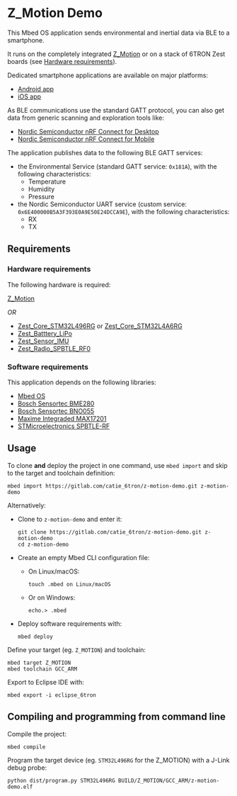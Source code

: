 # Z_Motion Demo

This Mbed OS application sends environmental and inertial data via BLE to a smartphone.

It runs on the completely integrated
[Z_Motion](https://gitlab.com/catie_6tron/z-motion-hardware/blob/master/doc/index.md) or
on a stack of 6TRON Zest boards (see [Hardware requirements](#hardware-requirements)).

Dedicated smartphone applications are available on major platforms:

- [Android app](https://play.google.com/store/apps/details?id=com.minkagency.a6tron)
- [iOS app](https://itunes.apple.com/us/app/6tron/id1363884392?mt=8)

As BLE communications use the standard GATT protocol, you can also get data from generic
scanning and exploration tools like:

- [Nordic Semiconductor nRF Connect for Desktop](https://www.nordicsemi.com/Software-and-Tools/Development-Tools/nRF-Connect-for-desktop)
- [Nordic Semiconductor nRF Connect for Mobile](https://www.nordicsemi.com/Software-and-Tools/Development-Tools/nRF-Connect-for-mobile)

The application publishes data to the following BLE GATT services:

- the Environmental Service (standard GATT service: `0x181A`), with the following
  characteristics:
    - Temperature
    - Humidity
    - Pressure
- the Nordic Semiconductor UART service (custom service:
  `0x6E400000B5A3F393E0A9E50E24DCCA9E`), with the following characteristics:
    - RX
    - TX

## Requirements

### Hardware requirements

The following hardware is required:

[Z_Motion](https://gitlab.com/catie_6tron/z-motion-hardware/blob/master/doc/index.md)

*OR*

- [Zest_Core_STM32L496RG](https://gitlab.com/catie_6tron/zest-core-stm32l496rg-hardware/blob/master/doc/index.md)
  or [Zest_Core_STM32L4A6RG](https://gitlab.com/catie_6tron/zest-core-stm32l4a6rg-hardware/blob/master/doc/index.md)
- [Zest_Batttery_LiPo](https://gitlab.com/catie_6tron/zest-battery-lipo-hardware/blob/master/doc/index.md)
- [Zest_Sensor_IMU](https://gitlab.com/catie_6tron/zest-sensor-imu-hardware/blob/master/doc/index.md)
- [Zest_Radio_SPBTLE_RF0](https://gitlab.com/catie_6tron/zest-radio-spbtle-rf0-hardware/blob/master/doc/index.md)

### Software requirements

This application depends on the following libraries:

- [Mbed OS](https://gitlab.com/catie_6tron/mbed-os.git)
- [Bosch Sensortec BME280](https://gitlab.com/catie_6tron/bosch-sensortec-bme280)
- [Bosch Sensortec BNO055](https://gitlab.com/catie_6tron/bosch-sensortec-bno055/)
- [Maxime Integraded MAX17201](https://gitlab.com/catie_6tron/maxim-integrated-max17201.git)
- [STMicroelectronics SPBTLE-RF](https://github.com/ARMmbed/ble-x-nucleo-idb0xa1.git)

## Usage

To clone **and** deploy the project in one command, use `mbed import` and skip to
the target and toolchain definition:

```shell
mbed import https://gitlab.com/catie_6tron/z-motion-demo.git z-motion-demo
```

Alternatively:

- Clone to `z-motion-demo` and enter it:

  ```shell
  git clone https://gitlab.com/catie_6tron/z-motion-demo.git z-motion-demo
  cd z-motion-demo
  ```

- Create an empty Mbed CLI configuration file:

  - On Linux/macOS:
    ```shell
    touch .mbed on Linux/macOS
    ```

  - Or on Windows:
    ```shell
    echo.> .mbed
    ```

- Deploy software requirements with:

  ```shell
  mbed deploy
  ```

Define your target (eg. `Z_MOTION`) and toolchain:

```shell
mbed target Z_MOTION
mbed toolchain GCC_ARM
```

Export to Eclipse IDE with:

```shell
mbed export -i eclipse_6tron
```
    
## Compiling and programming from command line

Compile the project:

```shell
mbed compile
```

Program the target device (eg. `STM32L496RG` for the Z_MOTION) with a J-Link debug
probe:

```shell
python dist/program.py STM32L496RG BUILD/Z_MOTION/GCC_ARM/z-motion-demo.elf
```

